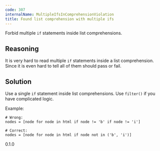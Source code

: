 ```yaml
---
code: 307
internalName: MultipleIfsInComprehensionViolation
title: Found list comprehension with multiple ifs
---
```


Forbid multiple `if` statements inside list comprehensions.

## Reasoning
It is very hard to read multiple `if` statements inside a list
comprehension. Since it is even hard to tell all of them should pass
or fail.

## Solution
Use a single `if` statement inside list comprehensions. Use
`filter()` if you have complicated logic.

Example:

    # Wrong:
    nodes = [node for node in html if node != 'b' if node != 'i']
    
    # Correct:
    nodes = [node for node in html if node not in ('b', 'i')]

<div class="versionadded">

0.1.0

</div>